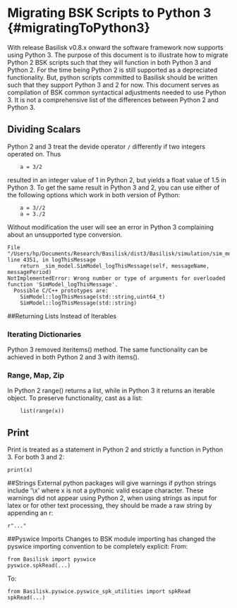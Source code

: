 # Migrating BSK Scripts to Python 3 {#migratingToPython3}

With release Basilisk v0.8.x onward the software framework now supports using Python 3.  The purpose of this document is to illustrate how to migrate Python 2 BSK scripts such that they will function in both Python 3 and Python 2.  For the time being Python 2 is still supported as a depreciated functionality.  But, python scripts committed to Basilisk should be written such that they support Python 3 and 2 for now. 
This document serves as compilation of BSK common syntactical adjustments needed to use Python 3. It is not a comprehensive list of the differences between Python 2 and Python 3.



## Dividing Scalars
Python 2 and 3 treat the devide operator `/` differently if two integers operated on.  Thus
```
    a = 3/2
```
resulted in an integer value of 1 in Python 2, but yields a float value of 1.5 in Python 3.  To get the same result in Python 3 and 2, you can use either of the following options which work in both version of Python:
```
    a = 3//2
    a = 3./2 
```
Without modification the user will see an error in Python 3 complaining about an unsupported type conversion.
```
File "/Users/hp/Documents/Research/Basilisk/dist3/Basilisk/simulation/sim_model/sim_model.py", line 4351, in logThisMessage
    return _sim_model.SimModel_logThisMessage(self, messageName, messagePeriod)
NotImplementedError: Wrong number or type of arguments for overloaded function 'SimModel_logThisMessage'.
  Possible C/C++ prototypes are:
    SimModel::logThisMessage(std::string,uint64_t)
    SimModel::logThisMessage(std::string)
```

##Returning Lists Instead of Iterables 
### Iterating Dictionaries
Python 3 removed iteritems() method. The same functionality can be achieved in both Python 2 and 3 with items().

### Range, Map, Zip
In Python 2 range() returns a list, while in Python 3 it returns an iterable object. To preserve functionality, cast as a list:
```
    list(range(x))
```

## Print
Print is treated as a statement in Python 2 and strictly a function in Python 3. For both 3 and 2:
```
print(x)
```

##Strings
External python packages will give warnings if python strings include '\x' where x is not a pythonic valid escape character. These warnings did not appear using Python 2, when using strings as input for latex or for other text processing, they should be made a raw string by appending an r:
```
r"..."
```

##Pyswice Imports
Changes to BSK module importing has changed the pyswice importing convention to be completely explicit:
From:
```
from Basilisk import pyswice
pyswice.spkRead(...)
```
To:
```
from Basilisk.pyswice.pyswice_spk_utilities import spkRead
spkRead(...)
```

